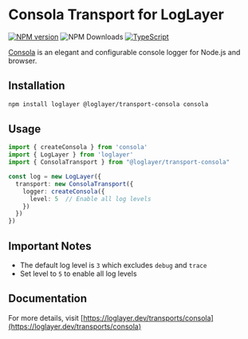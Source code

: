 # Consola Transport for LogLayer

[![NPM version](https://img.shields.io/npm/v/@loglayer/transport-consola.svg?style=flat-square)](https://www.npmjs.com/package/@loglayer/transport-consola)
![NPM Downloads](https://img.shields.io/npm/dm/@loglayer/transport-consola)
[![TypeScript](https://img.shields.io/badge/%3C%2F%3E-TypeScript-%230074c1.svg)](http://www.typescriptlang.org/)

[Consola](https://github.com/unjs/consola) is an elegant and configurable console logger for Node.js and browser.

## Installation

```bash
npm install loglayer @loglayer/transport-consola consola
```

## Usage

```typescript
import { createConsola } from 'consola'
import { LogLayer } from 'loglayer'
import { ConsolaTransport } from "@loglayer/transport-consola"

const log = new LogLayer({
  transport: new ConsolaTransport({
    logger: createConsola({
      level: 5  // Enable all log levels
    })
  })
})
```

## Important Notes

- The default log level is `3` which excludes `debug` and `trace`
- Set level to `5` to enable all log levels

## Documentation

For more details, visit [https://loglayer.dev/transports/consola](https://loglayer.dev/transports/consola)
